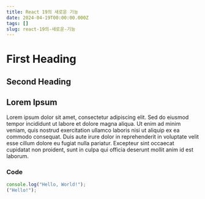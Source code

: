 ```yaml
---
title: React 19의 새로운 기능
date: 2024-04-19T00:00:00.000Z
tags: []
slug: react-19의-새로운-기능
---
```


# First Heading

## Second Heading

## Lorem Ipsum

Lorem ipsum dolor sit amet, consectetur adipiscing elit. Sed do eiusmod tempor incididunt ut labore et dolore magna aliqua. Ut enim ad minim veniam, quis nostrud exercitation ullamco laboris nisi ut aliquip ex ea commodo consequat. Duis aute irure dolor in reprehenderit in voluptate velit esse cillum dolore eu fugiat nulla pariatur. Excepteur sint occaecat cupidatat non proident, sunt in culpa qui officia deserunt mollit anim id est laborum.

### Code

```javascript
console.log("Hello, World!");
("Hello!");
```
